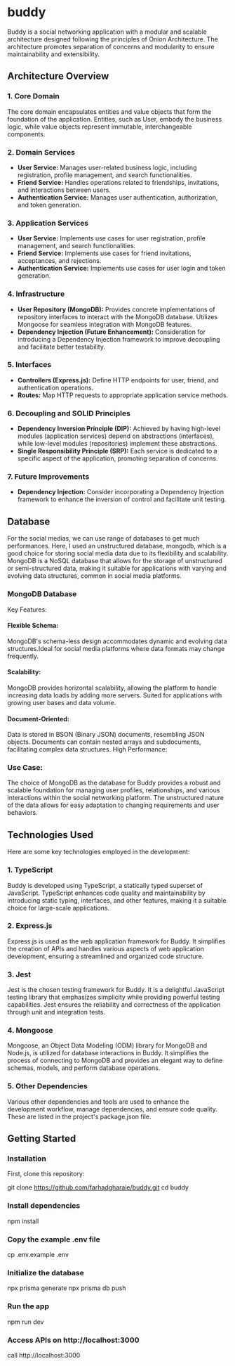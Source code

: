 # buddy
Buddy is a social networking application with a modular and scalable architecture designed following the principles of Onion Architecture. The architecture promotes separation of concerns and modularity to ensure maintainability and extensibility.

## Architecture Overview

### 1. Core Domain

The core domain encapsulates entities and value objects that form the foundation of the application. Entities, such as User, embody the business logic, while value objects represent immutable, interchangeable components.

### 2. Domain Services

- **User Service:** Manages user-related business logic, including registration, profile management, and search functionalities.
- **Friend Service:** Handles operations related to friendships, invitations, and interactions between users.
- **Authentication Service:** Manages user authentication, authorization, and token generation.

### 3. Application Services

- **User Service:** Implements use cases for user registration, profile management, and search functionalities.
- **Friend Service:** Implements use cases for friend invitations, acceptances, and rejections.
- **Authentication Service:** Implements use cases for user login and token generation.

### 4. Infrastructure

- **User Repository (MongoDB):** Provides concrete implementations of repository interfaces to interact with the MongoDB database. Utilizes Mongoose for seamless integration with MongoDB features.
- **Dependency Injection (Future Enhancement):** Consideration for introducing a Dependency Injection framework to improve decoupling and facilitate better testability.

### 5. Interfaces

- **Controllers (Express.js):** Define HTTP endpoints for user, friend, and authentication operations.
- **Routes:** Map HTTP requests to appropriate application service methods.

### 6. Decoupling and SOLID Principles

- **Dependency Inversion Principle (DIP):** Achieved by having high-level modules (application services) depend on abstractions (interfaces), while low-level modules (repositories) implement these abstractions.
- **Single Responsibility Principle (SRP):** Each service is dedicated to a specific aspect of the application, promoting separation of concerns.

### 7. Future Improvements

- **Dependency Injection:** Consider incorporating a Dependency Injection framework to enhance the inversion of control and facilitate unit testing.

## Database

For the social medias, we can use range of databases to get much performances. Here, I used an unstructured database, mongodb, which is a good choice for storing social media data due to its flexibility and scalability. MongoDB is a NoSQL database that allows for the storage of unstructured or semi-structured data, making it suitable for applications with varying and evolving data structures, common in social media platforms.

### MongoDB Database
Key Features:

#### Flexible Schema: 
MongoDB's schema-less design accommodates dynamic and evolving data structures.Ideal for social media platforms where data formats may change frequently.

#### Scalability: 
MongoDB provides horizontal scalability, allowing the platform to handle increasing data loads by adding more servers. Suited for applications with growing user bases and data volume.

#### Document-Oriented:
Data is stored in BSON (Binary JSON) documents, resembling JSON objects.
Documents can contain nested arrays and subdocuments, facilitating complex data structures.
High Performance:

### Use Case:
The choice of MongoDB as the database for Buddy provides a robust and scalable foundation for managing user profiles, relationships, and various interactions within the social networking platform. The unstructured nature of the data allows for easy adaptation to changing requirements and user behaviors.

## Technologies Used
Here are some key technologies employed in the development:

### 1. TypeScript
Buddy is developed using TypeScript, a statically typed superset of JavaScript. TypeScript enhances code quality and maintainability by introducing static typing, interfaces, and other features, making it a suitable choice for large-scale applications.

### 2. Express.js
Express.js is used as the web application framework for Buddy. It simplifies the creation of APIs and handles various aspects of web application development, ensuring a streamlined and organized code structure.

### 3. Jest
Jest is the chosen testing framework for Buddy. It is a delightful JavaScript testing library that emphasizes simplicity while providing powerful testing capabilities. Jest ensures the reliability and correctness of the application through unit and integration tests.

### 4. Mongoose
Mongoose, an Object Data Modeling (ODM) library for MongoDB and Node.js, is utilized for database interactions in Buddy. It simplifies the process of connecting to MongoDB and provides an elegant way to define schemas, models, and perform database operations.

### 5. Other Dependencies
Various other dependencies and tools are used to enhance the development workflow, manage dependencies, and ensure code quality. These are listed in the project's package.json file.

## Getting Started

### Installation

First, clone this repository:

git clone https://github.com/farhadgharaie/buddy.git
cd buddy

### Install dependencies
npm install

### Copy the example .env file
cp .env.example .env

### Initialize the database
npx prisma generate
npx prisma db push

### Run the app
npm run dev

### Access APIs on http://localhost:3000
call http://localhost:3000